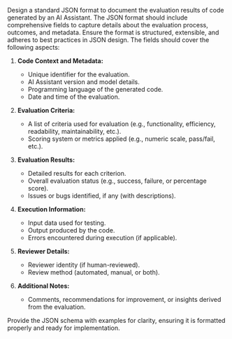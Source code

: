 Design a standard JSON format to document the evaluation results of code generated by an AI Assistant. The JSON format should include comprehensive fields to capture details about the evaluation process, outcomes, and metadata. Ensure the format is structured, extensible, and adheres to best practices in JSON design. The fields should cover the following aspects:

1. **Code Context and Metadata:**

   - Unique identifier for the evaluation.
   - AI Assistant version and model details.
   - Programming language of the generated code.
   - Date and time of the evaluation.

2. **Evaluation Criteria:**

   - A list of criteria used for evaluation (e.g., functionality, efficiency, readability, maintainability, etc.).
   - Scoring system or metrics applied (e.g., numeric scale, pass/fail, etc.).

3. **Evaluation Results:**

   - Detailed results for each criterion.
   - Overall evaluation status (e.g., success, failure, or percentage score).
   - Issues or bugs identified, if any (with descriptions).

4. **Execution Information:**

   - Input data used for testing.
   - Output produced by the code.
   - Errors encountered during execution (if applicable).

5. **Reviewer Details:**

   - Reviewer identity (if human-reviewed).
   - Review method (automated, manual, or both).

6. **Additional Notes:**
   - Comments, recommendations for improvement, or insights derived from the evaluation.

Provide the JSON schema with examples for clarity, ensuring it is formatted properly and ready for implementation.
